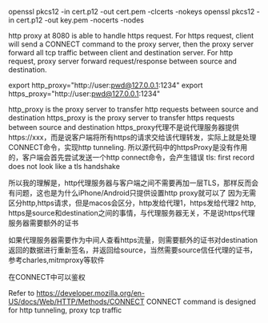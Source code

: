 openssl pkcs12 -in cert.p12 -out cert.pem -clcerts -nokeys
openssl pkcs12 -in cert.p12 -out key.pem -nocerts -nodes


http proxy at 8080 is able to handle https request.
For https request, client will send a CONNECT command to the proxy server, then the proxy server 
forward all tcp traffic between client and destination server.
For http request, proxy server forward request/response between source and destination. 


export http_proxy="http://user:pwd@127.0.0.1:1234"
export https_proxy="http://user:pwd@127.0.0.1:1234"

http_proxy is the proxy server to transfer http requests between source and destination
https_proxy is the proxy server to transfer https requests between source and destination
https_proxy代理不是说代理服务器提供 https://xxx，而是说客户端将所有https的请求交给该代理转发，实际上就是处理CONNECT命令，实现http tunneling. 
所以源代码中的httpsProxy是没有作用的，客户端会首先尝试发送一个http connect命令，会产生错误 tls: first record does not look like a tls handshake 

所以我的理解是，http代理服务器与客户端之间不需要再加一层TLS，那样反而会有问题，这也是为什么iPhone/Android只提供设置http proxy就可以了
因为无需区分http,https请求，但是macos会区分，http发给代理1，https发给代理2
http, https是source和destination之间的事情，与代理服务器无关，不是说https代理服务器需要额外的证书

如果代理服务器需要作为中间人查看https流量，则需要额外的证书对destination返回的数据进行重新签名，并返回给source，当然需要source信任代理的证书，参考charles,mitmproxy等软件

在CONNECT中可以鉴权

Refer to https://developer.mozilla.org/en-US/docs/Web/HTTP/Methods/CONNECT 
CONNECT command is designed for http tunneling, proxy tcp traffic
